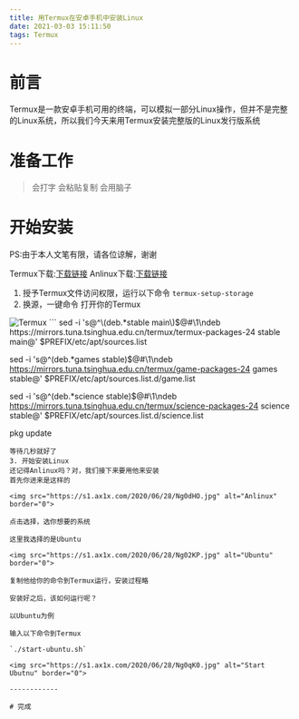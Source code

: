 ```yaml
---
title: 用Termux在安卓手机中安装Linux
date: 2021-03-03 15:11:50
tags: Termux
---
```


<!--more-->
# 前言

Termux是一款安卓手机可用的终端，可以模拟一部分Linux操作，但并不是完整的Linux系统，所以我们今天来用Termux安装完整版的Linux发行版系统

# 准备工作

> 会打字
> 会粘贴复制
> 会用脑子
# 开始安装
PS:由于本人文笔有限，请各位谅解，谢谢

Termux下载:[下载链接](https://f-droid.org/zh_Hans/packages/com.termux/ "下载链接")
Anlinux下载:[下载链接](https://f-droid.org/zh_Hans/packages/exa.lnx.a/ "下载链接")
1. 授予Termux文件访问权限，运行以下命令
 `termux-setup-storage`
2. 换源，一键命令
打开你的Termux
<img src="https://s1.ax1x.com/2020/06/28/Ngw86P.jpg" alt="Termux" border="0">
```
sed -i &#039;s@^\(deb.*stable main\)$@#\1\ndeb https://mirrors.tuna.tsinghua.edu.cn/termux/termux-packages-24 stable main@&#039; $PREFIX/etc/apt/sources.list

sed -i &#039;s@^\(deb.*games stable\)$@#\1\ndeb https://mirrors.tuna.tsinghua.edu.cn/termux/game-packages-24 games stable@&#039; $PREFIX/etc/apt/sources.list.d/game.list

sed -i &#039;s@^\(deb.*science stable\)$@#\1\ndeb https://mirrors.tuna.tsinghua.edu.cn/termux/science-packages-24 science stable@&#039; $PREFIX/etc/apt/sources.list.d/science.list

pkg update
```
等待几秒就好了
3. 开始安装Linux
还记得Anlinux吗？对，我们接下来要用他来安装
首先你进来是这样的

<img src="https://s1.ax1x.com/2020/06/28/Ng0dHO.jpg" alt="Anlinux" border="0">

点击选择，选你想要的系统

这里我选择的是Ubuntu

<img src="https://s1.ax1x.com/2020/06/28/Ng02KP.jpg" alt="Ubuntu" border="0">

复制他给你的命令到Termux运行，安装过程略

安装好之后，该如何运行呢？

以Ubuntu为例

输入以下命令到Termux

`./start-ubuntu.sh`

<img src="https://s1.ax1x.com/2020/06/28/Ng0qK0.jpg" alt="Start Ubutnu" border="0">

------------

# 完成